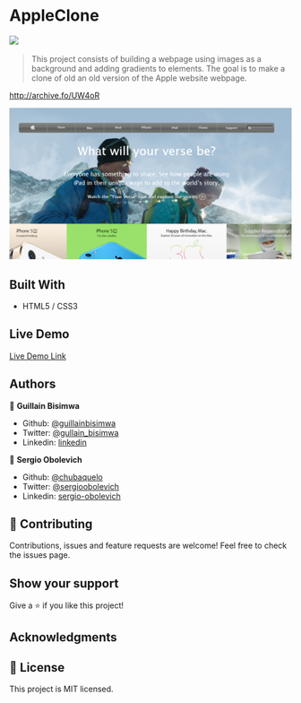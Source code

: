 # AppleClone

![](https://img.shields.io/badge/Microverse-blueviolet)

> This project consists of building a webpage using images as a background and adding gradients to elements. The goal is to make a clone of old an old version of the Apple website webpage.

http://archive.fo/UW4oR

![Alt text](https://github.com/guillainbisimwa/AppleClone/blob/features/images/ScreenShot.png "Screenshot")

## Built With

- HTML5 / CSS3

## Live Demo
[Live Demo Link](https://guillainbisimwa.github.io/AppleClone/ "Live Demo")

## Authors
👤 **Guillain Bisimwa**

- Github: [@guillainbisimwa](https://github.com/guillainbisimwa)
- Twitter: [@gullain_bisimwa](https://twitter.com/gullain_bisimwa)
- Linkedin: [linkedin](https://www.linkedin.com/in/guillain-bisimwa-8a8b7a7b/)

👤 **Sergio Obolevich**

- Github: [@chubaquelo](https://github.com/chubaquelo)
- Twitter: [@sergioobolevich](https://twitter.com/SergioObolevich)
- Linkedin: [sergio-obolevich](https://www.linkedin.com/in/sergio-obolevich/)

## 🤝 Contributing
Contributions, issues and feature requests are welcome!
Feel free to check the issues page.

## Show your support
Give a ⭐️ if you like this project!

## Acknowledgments

## 📝 License
This project is MIT licensed.

